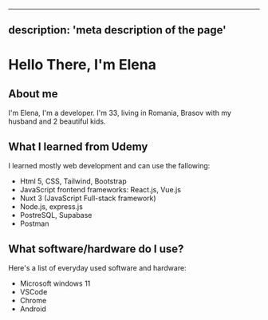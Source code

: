 ---
 description: 'meta description of the page'
 --- 
 # Hello There, I'm Elena
 
 ## About me
 
 I'm Elena, I'm a developer. I'm 33, living in Romania, Brasov with my husband and 2 beautiful kids. 
 
 ## What I learned from Udemy
 
 I learned mostly web development and can use the fallowing:
 
 - Html 5, CSS, Tailwind, Bootstrap
 - JavaScript frontend frameworks: React.js, Vue.js
 - Nuxt 3 (JavaScript Full-stack framework)
 - Node.js, express.js
 - PostreSQL, Supabase
 - Postman
 
 ## What software/hardware do I use?
 
 Here's a list of everyday used software and hardware:
 
 - Microsoft windows 11
 - VSCode
 - Chrome
 - Android